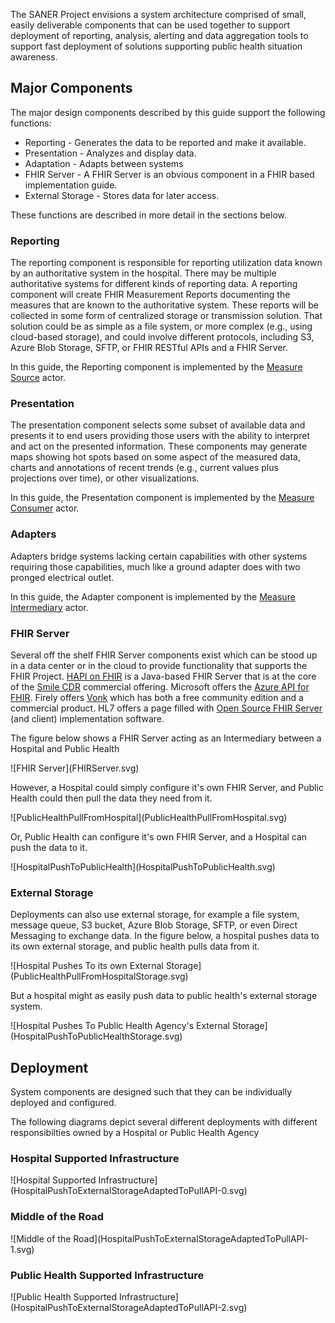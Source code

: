 The SANER Project envisions a system architecture comprised of small, easily deliverable
components that can be used together to support deployment of reporting, analysis,
alerting and data aggregation tools to support fast deployment of solutions supporting
public health situation awareness.

## Major Components
The major design components described by this guide support the following functions:

* Reporting - Generates the data to be reported and make it available.
* Presentation - Analyzes and display data.
* Adaptation - Adapts between systems
* FHIR Server - A FHIR Server is an obvious component in a FHIR based implementation guide.
* External Storage - Stores data for later access.

These functions are described in more detail in the sections below.

### Reporting
The reporting component is responsible for reporting utilization data known by an
authoritative system in the hospital. There may be multiple authoritative systems
for different kinds of reporting data.  A reporting component will create FHIR Measurement
Reports documenting the measures that are known to the authoritative system.  These
reports will be collected in some form of centralized storage or transmission solution.
That solution could be as simple as a file system, or more complex (e.g., using
cloud-based storage), and could involve different protocols, including S3, Azure Blob
Storage, SFTP, or FHIR RESTful APIs and a FHIR Server.

In this guide, the Reporting component is implemented by the [Measure Source](actors.html#measure-source) actor.

### Presentation
The presentation component selects some subset of available data and presents it to
end users providing those users with the ability to interpret and act on the presented
information.  These components may generate maps showing hot spots based on some aspect
of the measured data, charts and annotations of recent trends (e.g., current values
plus projections over time), or other visualizations.

In this guide, the Presentation component is implemented by the [Measure Consumer](actors.html#measure-consumer) actor.

### Adapters
Adapters bridge systems lacking certain capabilities with other systems requiring
those capabilities, much like a ground adapter does with two pronged electrical outlet.

In this guide, the Adapter component is implemented by the [Measure Intermediary](actors.html#measure-intermediary) actor.

### FHIR Server
Several off the shelf FHIR Server components exist which can be stood up in a data center
or in the cloud to provide functionality that supports the FHIR Project.  [HAPI on FHIR](https://hapifhir.io/) is
a Java-based FHIR Server that is at the core of the [Smile CDR](https://smilecdr.com/) commercial
offering.  Microsoft offers the [Azure API for FHIR](https://azure.microsoft.com/en-us/services/azure-api-for-fhir/#overview).  Firely offers
[Vonk](https://fire.ly/products/vonk) which has both a free community edition and a commercial product.
HL7 offers a page filled with [Open Source FHIR Server](https://wiki.hl7.org/Open_Source_FHIR_implementations)
(and client) implementation software.

The figure below shows a FHIR Server acting as an Intermediary between a Hospital and Public Health

<div style='float: clear'>
![FHIR Server](FHIRServer.svg)
</div>

However, a Hospital could simply configure it's own FHIR Server, and Public Health could then pull the data they need from it.

<div style='float: clear'>
![PublicHealthPullFromHospital](PublicHealthPullFromHospital.svg)
</div>

Or, Public Health can configure it's own FHIR Server, and a Hospital can push the data to it.
<div style='float: clear'>
![HospitalPushToPublicHealth](HospitalPushToPublicHealth.svg)
</div>

### External Storage
Deployments can also use external storage, for example a file system, message queue, S3 bucket, Azure Blob Storage, SFTP, or even Direct Messaging
to exchange data.  In the figure below, a hospital pushes data to its own external storage, and public health pulls data from it.
<div style='float: clear'>
![Hospital Pushes To its own External Storage](PublicHealthPullFromHospitalStorage.svg)
</div>

But a hospital might as easily push data to public health's external storage system.
<div style='float: clear'>
![Hospital Pushes To Public Health Agency's External Storage](HospitalPushToPublicHealthStorage.svg)
</div>

## Deployment
System components are designed such that they can be individually deployed and configured.

The following diagrams depict several different deployments with different responsibilties owned by a Hospital or Public Health Agency

### Hospital Supported Infrastructure
<div style='float: clear'>
![Hospital Supported Infrastructure](HospitalPushToExternalStorageAdaptedToPullAPI-0.svg)
</div>

### Middle of the Road
<div style='float: clear'>
![Middle of the Road](HospitalPushToExternalStorageAdaptedToPullAPI-1.svg)
</div>

### Public Health Supported Infrastructure
<div style='float: clear'>
![Public Health Supported Infrastructure](HospitalPushToExternalStorageAdaptedToPullAPI-2.svg)
</div>